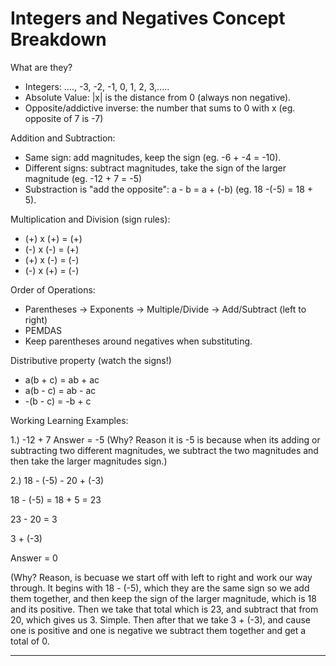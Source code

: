 # Integers and Negatives Concept Breakdown

What are they?
- Integers: ...., -3, -2, -1, 0, 1, 2, 3,.....
- Absolute Value: |x| is the distance from 0 (always non negative).
- Opposite/addictive inverse: the number that sums to 0 with x (eg. opposite of 7 is -7)

Addition and Subtraction:
- Same sign: add magnitudes, keep the sign (eg. -6 + -4 = -10).
- Different signs: subtract magnitudes, take the sign of the larger magnitude (eg. -12 + 7 = -5)
- Substraction is "add the opposite": a - b = a + (-b) (eg. 18 -(-5) = 18 + 5).


Multiplication and Division (sign rules):
- (+) x (+) = (+)
- (-) x (-) = (+)
- (+) x (-) = (-)
- (-) x (+) = (-)

Order of Operations:
- Parentheses -> Exponents -> Multiple/Divide -> Add/Subtract (left to right)
- PEMDAS
- Keep parentheses around negatives when substituting.

Distributive property (watch the signs!)
- a(b + c) = ab + ac
- a(b - c) = ab - ac
- -(b - c) = -b + c


Working Learning Examples:

1.) -12 + 7 
Answer = -5  (Why? Reason it is -5 is because when its adding or subtracting two different magnitudes, we subtract the
two magnitudes and then take the larger magnitudes sign.)


2.) 18 - (-5) - 20 + (-3)

18 - (-5) = 18 + 5 = 23 

23 - 20 = 3

3 + (-3)

Answer = 0

(Why? Reason, is becuase we start off with left to right and work our way through. It begins with 18 - (-5), which they
are the same sign so we add them together, and then keep the sign of the larger magnitude, which is 18 and its positive. Then
we take that total which is 23, and subtract that from 20, which gives us 3. Simple. Then after that we take 3 + (-3), and
cause one is positive and one is negative we subtract them together and get a total of 0.

---------------------------------------------------------

